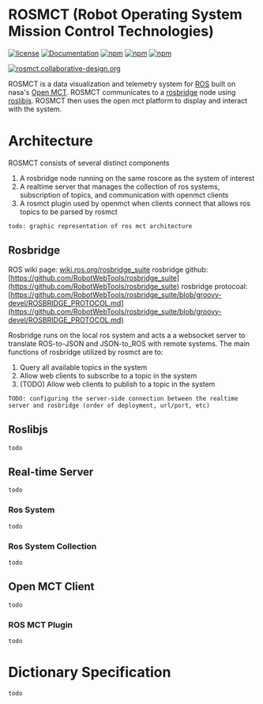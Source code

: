 # ROSMCT (Robot Operating System Mission Control Technologies)
[![license](https://img.shields.io/github/license/mashape/apistatus.svg?maxAge=2592000)](https://opensource.org/licenses/MIT)
[![Documentation](https://img.shields.io/badge/documentation-wiki-blue.svg?style=flat-square)](https://github.com/rosmod/rosmct/wiki)
[![npm](https://img.shields.io/npm/v/rosmct.svg)](https://www.npmjs.com/package/rosmct)
[![npm](https://img.shields.io/npm/dm/rosmct.svg)](https://www.npmjs.com/package/rosmct)
[![npm](https://img.shields.io/npm/dt/rosmct.svg)](https://www.npmjs.com/package/rosmct)

[![rosmct.collaborative-design.org](https://img.shields.io/website-up-down-green-red/https/rosmct.collaborative-design.org/index.html.svg?label=rosmct.collaborative-design.org)](https://rosmct.collaborative-design.org/index.html)

ROSMCT is a data visualization and telemetry system for [ROS](wiki.ros.org) built on nasa's [Open MCT](https://github.com/nasa/openmct). ROSMCT communicates to a [rosbridge](wiki.ros.org/rosbridge_suite) node using [roslibjs](wiki.ros.org/roslibjs). ROSMCT then uses the open mct platform to display and interact with the system.

# Architecture

ROSMCT consists of several distinct components

1. A rosbridge node running on the same roscore as the system of interest
2. A realtime server that manages the collection of ros systems, subscription of topics, and communication with openmct clients
3. A rosmct plugin used by openmct when clients connect that allows ros topics to be parsed by rosmct

`todo: graphic representation of ros mct architecture`

## Rosbridge

ROS wiki page: [wiki.ros.org/rosbridge_suite](wiki.ros.org/rosbridge_suite)
rosbridge github: [https://github.com/RobotWebTools/rosbridge_suite](https://github.com/RobotWebTools/rosbridge_suite)
rosbridge protocoal: [https://github.com/RobotWebTools/rosbridge_suite/blob/groovy-devel/ROSBRIDGE_PROTOCOL.md](https://github.com/RobotWebTools/rosbridge_suite/blob/groovy-devel/ROSBRIDGE_PROTOCOL.md)

Rosbridge runs on the local ros system and acts a a websocket server to translate ROS-to-JSON and JSON-to_ROS with remote systems. The main functions of rosbridge utilized by rosmct are to:
1. Query all available topics in the system
2. Allow web clients to subscribe to a topic in the system
3. (TODO) Allow web clients to publish to a topic in the system

`TODO: configuring the server-side connection between the realtime server and rosbridge (order of deployment, url/port, etc)`

## Roslibjs

`todo`

## Real-time Server

`todo`

### Ros System

`todo`

### Ros System Collection

`todo`

## Open MCT Client

`todo`

### ROS MCT Plugin

`todo`

# Dictionary Specification

`todo`

